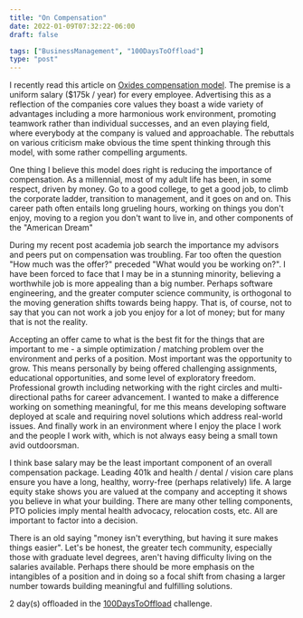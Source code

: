 ```yaml
---
title: "On Compensation"
date: 2022-01-09T07:32:22-06:00
draft: false

tags: ["BusinessManagement", "100DaysToOffload"]
type: "post"
---
```


I recently read this article on [Oxides compensation model](https://oxide.computer/blog/compensation-as-a-reflection-of-values). The premise is a uniform salary ($175k / year) for every employee. Advertising this as a reflection of the companies core values they boast a wide variety of advantages including a more harmonious work environment, promoting teamwork rather than individual successes, and an even playing field, where everybody at the company is valued and approachable. The rebuttals on various criticism make obvious the time spent thinking through this model, with some rather compelling arguments.

One thing I believe this model does right is reducing the importance of compensation. As a millennial, most of my adult life has been, in some respect, driven by money. Go to a good college, to get a good job, to climb the corporate ladder, transition to management, and it goes on and on. This career path often entails long grueling hours, working on things you don't enjoy, moving to a region you don't want to live in, and other components of the "American Dream"

During my recent post academia job search the importance my advisors and peers put on compensation was troubling. Far too often the question "How much was the offer?" preceded "What would you be working on?". I have been forced to face that I may be in a stunning minority, believing a worthwhile job is more appealing than a big number. Perhaps software engineering, and the greater computer science community, is orthogonal to the moving generation shifts towards being happy. That is, of course, not to say that you can not work a job you enjoy for a lot of money; but for many that is not the reality.

Accepting an offer came to what is the best fit for the things that are important to me - a simple optimization / matching problem over the environment and perks of a position. Most important was the opportunity to grow. This means personally by being offered challenging assignments, educational opportunities, and some level of exploratory freedom. Professional growth including networking with the right circles and multi-directional paths for career advancement. I wanted to make a difference working on something meaningful, for me this means developing software deployed at scale and requiring novel solutions which address real-world issues. And finally work in an environment where I enjoy the place I work and the people I work with, which is not always easy being a small town avid outdoorsman.

I think base salary may be the least important component of an overall compensation package. Leading 401k and health / dental / vision care plans ensure you have a long, healthy, worry-free (perhaps relatively) life. A large equity stake shows you are valued at the company and accepting it shows you believe in what your building. There are many other telling components, PTO policies imply mental health advocacy, relocation costs, etc. All are important to factor into a decision.

There is an old saying "money isn't everything, but having it sure makes things easier". Let's be honest, the greater tech community, especially those with graduate level degrees, aren't having difficulty living on the salaries available. Perhaps there should be more emphasis on the intangibles of a position and in doing so a focal shift from chasing a larger number towards building meaningful and fulfilling solutions.

2 day(s) offloaded in the [100DaysToOffload](https://100daystooffload.com/) challenge.
